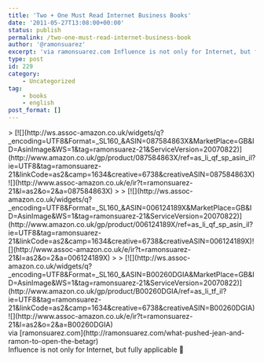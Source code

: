 ```yaml
---
title: 'Two + One Must Read Internet Business Books'
date: '2011-05-27T13:08:00+00:00'
status: publish
permalink: /two-one-must-read-internet-business-book
author: '@ramonsuarez'
excerpt: 'via ramonsuarez.com Influence is not only for Internet, but fully applicable :)'
type: post
id: 229
category:
    - Uncategorized
tag:
    - books
    - english
post_format: []
---
```

<div class="posterous_bookmarklet_entry">> [![](http://ws.assoc-amazon.co.uk/widgets/q?_encoding=UTF8&Format=_SL160_&ASIN=087584863X&MarketPlace=GB&ID=AsinImage&WS=1&tag=ramonsuarez-21&ServiceVersion=20070822)](http://www.amazon.co.uk/gp/product/087584863X/ref=as_li_qf_sp_asin_il?ie=UTF8&tag=ramonsuarez-21&linkCode=as2&camp=1634&creative=6738&creativeASIN=087584863X)![](http://www.assoc-amazon.co.uk/e/ir?t=ramonsuarez-21&l=as2&o=2&a=087584863X)
> 
> [![](http://ws.assoc-amazon.co.uk/widgets/q?_encoding=UTF8&Format=_SL160_&ASIN=006124189X&MarketPlace=GB&ID=AsinImage&WS=1&tag=ramonsuarez-21&ServiceVersion=20070822)](http://www.amazon.co.uk/gp/product/006124189X/ref=as_li_qf_sp_asin_il?ie=UTF8&tag=ramonsuarez-21&linkCode=as2&camp=1634&creative=6738&creativeASIN=006124189X)![](http://www.assoc-amazon.co.uk/e/ir?t=ramonsuarez-21&l=as2&o=2&a=006124189X)
> 
> [![](http://ws.assoc-amazon.co.uk/widgets/q?_encoding=UTF8&Format=_SL160_&ASIN=B00260DGIA&MarketPlace=GB&ID=AsinImage&WS=1&tag=ramonsuarez-21&ServiceVersion=20070822)](http://www.amazon.co.uk/gp/product/B00260DGIA/ref=as_li_tf_il?ie=UTF8&tag=ramonsuarez-21&linkCode=as2&camp=1634&creative=6738&creativeASIN=B00260DGIA)![](http://www.assoc-amazon.co.uk/e/ir?t=ramonsuarez-21&l=as2&o=2&a=B00260DGIA)

<div class="posterous_quote_citation">via [ramonsuarez.com](http://ramonsuarez.com/what-pushed-jean-and-ramon-to-open-the-betagr)</div>Influence is not only for Internet, but fully applicable 🙂

</div>